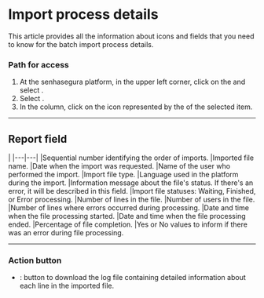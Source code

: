 # Import process details 

This article provides all the information about icons and fields that you need to know for the batch import process details.

### Path for access

1. At the senhasegura platform, in the upper left corner, click on the  and select .
2. Select .
3. In the  column, click on the icon represented by the  of the selected item.

***
## Report field

|
|---|---|
|Sequential number identifying the order of imports.
|Imported file name.
|Date when the import was requested.
|Name of the user who performed the import.
|Import file type.
|Language used in the platform during the import.
|Information message about the file's status. If there's an error, it will be described in this field.
|Import file statuses: Waiting, Finished, or Error processing.
|Number of lines in the file.
|Number of users in the file.
|Number of lines where errors occurred during processing.
|Date and time when the file processing started.
|Date and time when the file processing ended.
|Percentage of file completion.
|Yes or No values to inform if there was an error during file processing.
***
### Action button
* : button to download the log file containing detailed information about each line in the imported file.